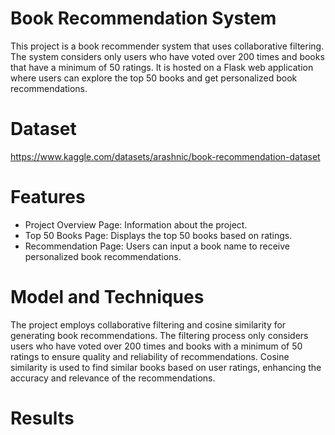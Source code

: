 # Book Recommendation System

This project is a book recommender system that uses collaborative filtering. The system considers only users who have voted over 200 times and books that have a minimum of 50 ratings. It is hosted on 
a Flask web application where users can explore the top 50 books and get personalized book recommendations.

# Dataset

https://www.kaggle.com/datasets/arashnic/book-recommendation-dataset

# Features 

* Project Overview Page: Information about the project.
* Top 50 Books Page: Displays the top 50 books based on ratings.
* Recommendation Page: Users can input a book name to receive personalized book recommendations.

# Model and Techniques

The project employs collaborative filtering and cosine similarity for generating book recommendations. The filtering process only considers users who have voted over 200 times and books with a minimum of 50 ratings
to ensure quality and reliability of recommendations. Cosine similarity is used to find similar books based on user ratings, enhancing the accuracy and relevance of the recommendations.

# Results
